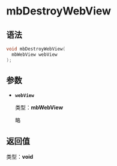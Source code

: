 # mbDestroyWebView

## 语法

``` cpp
void mbDestroyWebView(
  mbWebView webView
);
```

## 参数

- **`webView`**

  类型：**mbWebView**

  略

## 返回值

类型：**void**

